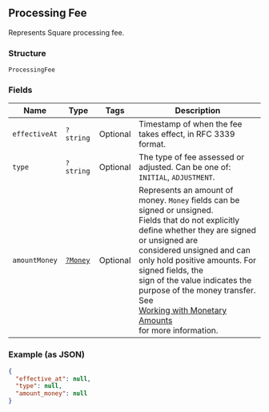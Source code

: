 ## Processing Fee

Represents Square processing fee.

### Structure

`ProcessingFee`

### Fields

| Name | Type | Tags | Description |
|  --- | --- | --- | --- |
| `effectiveAt` | `?string` | Optional | Timestamp of when the fee takes effect, in RFC 3339 format. |
| `type` | `?string` | Optional | The type of fee assessed or adjusted. Can be one of: `INITIAL`, `ADJUSTMENT`. |
| `amountMoney` | [`?Money`](/doc/models/money.md) | Optional | Represents an amount of money. `Money` fields can be signed or unsigned.<br>Fields that do not explicitly define whether they are signed or unsigned are<br>considered unsigned and can only hold positive amounts. For signed fields, the<br>sign of the value indicates the purpose of the money transfer. See<br>[Working with Monetary Amounts](https://developer.squareup.com/docs/build-basics/working-with-monetary-amounts)<br>for more information. |

### Example (as JSON)

```json
{
  "effective_at": null,
  "type": null,
  "amount_money": null
}
```

